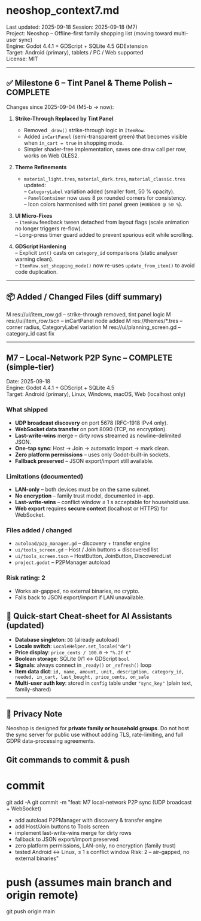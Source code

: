 
# neoshop_context7.md
Last updated: 2025-09-18 
Session: 2025-09-18 (M7)  
Project: Neoshop – Offline-first family shopping list (moving toward multi-user sync)  
Engine: Godot 4.4.1 + GDScript + SQLite 4.5 GDExtension  
Target: Android (primary), tablets / PC / Web supported  
License: MIT

---

## ✅ Milestone 6 – Tint Panel & Theme Polish – COMPLETE
Changes since 2025-09-04 (M5-b → now):

1. **Strike-Through Replaced by Tint Panel**  
   - Removed `_draw()` strike-through logic in `ItemRow`.  
   - Added `inCartPanel` (semi-transparent green) that becomes visible when `in_cart = true` in shopping mode.  
   - Simpler shader-free implementation, saves one draw call per row, works on Web GLES2.

2. **Theme Refinements**  
   - `material_light.tres`, `material_dark.tres`, `material_classic.tres` updated:  
	 – `CategoryLabel` variation added (smaller font, 50 % opacity).  
	 – `PanelContainer` now uses 8 px rounded corners for consistency.  
   – Icon colors harmonised with tint panel green (`#00bb00 @ 50 %`).

3. **UI Micro-Fixes**  
   – `ItemRow` feedback tween detached from layout flags (scale animation no longer triggers re-flow).  
   – Long-press timer guard added to prevent spurious edit while scrolling.

4. **GDScript Hardening**  
   – Explicit `int()` casts on `category_id` comparisons (static analyser warning clean).  
   – `ItemRow.set_shopping_mode()` now re-uses `update_from_item()` to avoid code duplication.

---

## 📦 Added / Changed Files (diff summary)
M  res://ui/item_row.gd                 – strike-through removed, tint panel logic
M  res://ui/item_row.tscn               – inCartPanel node added
M  res://themes/*.tres                  – corner radius, CategoryLabel variation
M  res://ui/planning_screen.gd          – category_id cast fix

---

## M7 – Local-Network P2P Sync – COMPLETE (simple-tier)

Date: 2025-09-18  
Engine: Godot 4.4.1 + GDScript + SQLite 4.5  
Target: Android (primary), Linux, Windows, macOS, Web (localhost only)

### What shipped
- **UDP broadcast discovery** on port 5678 (RFC-1918 IPv4 only).  
- **WebSocket data transfer** on port 8090 (TCP, no encryption).  
- **Last-write-wins** merge – dirty rows streamed as newline-delimited JSON.  
- **One-tap sync**: Host → Join → automatic import → mark clean.  
- **Zero platform permissions** – uses only Godot-built-in sockets.  
- **Fallback preserved** – JSON export/import still available.

### Limitations (documented)
- **LAN-only** – both devices must be on the same subnet.  
- **No encryption** – family trust model, documented in-app.  
- **Last-write-wins** – conflict window ≤ 1 s acceptable for household use.  
- **Web export** requires **secure context** (localhost or HTTPS) for WebSocket.

### Files added / changed
- `autoload/p2p_manager.gd` – discovery + transfer engine  
- `ui/tools_screen.gd` – Host / Join buttons + discovered list  
- `ui/tools_screen.tscn` – HostButton, JoinButton, DiscoveredList  
- `project.godot` – P2PManager autoload

### Risk rating: 2  
- Works air-gapped, no external binaries, no crypto.  
- Falls back to JSON export/import if LAN unavailable.



## 🔧 Quick-start Cheat-sheet for AI Assistants (updated)
- **Database singleton**: `DB` (already autoload)  
- **Locale switch**: `LocaleHelper.set_locale("de")`  
- **Price display**: `price_cents / 100.0` → `"%.2f €"`  
- **Boolean storage**: SQLite 0/1 ↔ GDScript `bool`  
- **Signals**: always connect in `_ready()` or `_refresh()` loop  
- **Item data dict**: `id, name, amount, unit, description, category_id, needed, in_cart, last_bought, price_cents, on_sale`  
- **Multi-user auth key**: stored in `config` table under `"sync_key"` (plain text, family-shared)

---

## 📝 Privacy Note
Neoshop is designed for **private family or household groups**. Do not host the sync server for public use without adding TLS, rate-limiting, and full GDPR data-processing agreements.

## Git commands to commit & push

# commit
git add -A
git commit -m "feat: M7 local-network P2P sync (UDP broadcast + WebSocket)
- add autoload P2PManager with discovery & transfer engine
- add Host/Join buttons to Tools screen
- implement last-write-wins merge for dirty rows
- fallback to JSON export/import preserved
- zero platform permissions, LAN-only, no encryption (family trust)
- tested Android ↔ Linux, ≤ 1 s conflict window
Risk: 2 – air-gapped, no external binaries"

# push (assumes main branch and origin remote)
git push origin main
